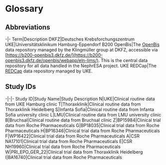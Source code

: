 # Glossary
## Abbreviations
-|-
Term|Description
DKFZ|Deutsches Krebsforchungszentrum
UKE|Universitätsklinikum Hamburg-Eppendorf
B200 OpenBis|The [OpenBis](https://openbis.ch/) data repository managed by the Klingmüller group at DKFZ, accessible via [https://b200-openbis3.dkfz.de/](https://b200-openbis3.dkfz.de/openbis/webapp/eln-lims/). This is the central data repository for all data handled in the NephrESA project.
UKE REDCap|The [REDCap](https://www.project-redcap.org/) data repository managed by UKE.

## Study IDs
-|-|-
Study ID|Study Name|Study Description
N|UKE|Clinical routine data from UKE Hamburg clinic
T|Thoraxklinik|Clinical routine data from Thoraxklinik Heidelberg
S|Infanta Sofia|Clinical routine data from Infanta Sofia university clinic
L|LMU|Clinical routine data from LMU university clinic
B|Bruchsal|Clinical routine data from Bruchsal clinic
Z|BP15984|Clinical trial data from Roche Pharmaceuticals
G|BP18035|Clinical trial data from Roche Pharmaceuticals
H|BP16346|Clinical trial data from Roche Pharmaceuticals
F|WP16422|Clinical trial data from Roche Pharmaceuticals
A|CSR NA17101|Clinical trial data from Roche Pharmaceuticals
E|CSR NH19960|Clinical trial data from Roche Pharmaceuticals
W|PRI_EPO_GER_22|Clinical trial data from Thoraxklinik Heidelberg
I|BA16740|Clinical trial data from Roche Pharmaceuticals